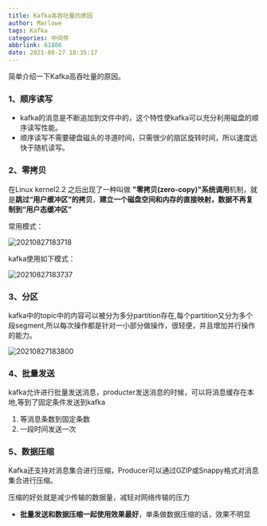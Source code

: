 ```yaml
---
title: Kafka高吞吐量的原因
author: Marlowe
tags: Kafka
categories: 中间件
abbrlink: 61806
date: 2021-08-27 18:35:17
---
```


简单介绍一下Kafka高吞吐量的原因。
<!--more-->

### 1、顺序读写

* kafka的消息是不断追加到文件中的，这个特性使kafka可以充分利用磁盘的顺序读写性能。
* 顺序读写不需要硬盘磁头的寻道时间，只需很少的扇区旋转时间，所以速度远快于随机读写。

### 2、零拷贝

在Linux kernel2.2 之后出现了一种叫做 **"零拷贝(zero-copy)"系统调用**机制，就是**跳过“用户缓冲区”的拷贝**，**建立一个磁盘空间和内存的直接映射，数据不再复制到“用户态缓冲区”**

常用模式：

![20210827183718](https://marlowe.oss-cn-beijing.aliyuncs.com/img/20210827183718.png)

kafka使用如下模式：

![20210827183737](https://marlowe.oss-cn-beijing.aliyuncs.com/img/20210827183737.png)

### 3、分区

kafka中的topic中的内容可以被分为多分partition存在,每个partition又分为多个段segment,所以每次操作都是针对一小部分做操作，很轻便，并且增加并行操作的能力。

![20210827183800](https://marlowe.oss-cn-beijing.aliyuncs.com/img/20210827183800.png)

### 4、批量发送

kafka允许进行批量发送消息，producter发送消息的时候，可以将消息缓存在本地,等到了固定条件发送到kafka

1. 等消息条数到固定条数
2. 一段时间发送一次

### 5、数据压缩

Kafka还支持对消息集合进行压缩，Producer可以通过GZIP或Snappy格式对消息集合进行压缩。

压缩的好处就是减少传输的数据量，减轻对网络传输的压力

* **批量发送和数据压缩一起使用效果最好**，单条做数据压缩的话，效果不明显


